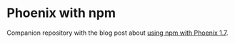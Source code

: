 # Phoenix with npm

Companion repository with the blog post about [using npm with Phoenix 1.7](https://latinum.xyz/posts/phoenix-1.7-with-npm/).
